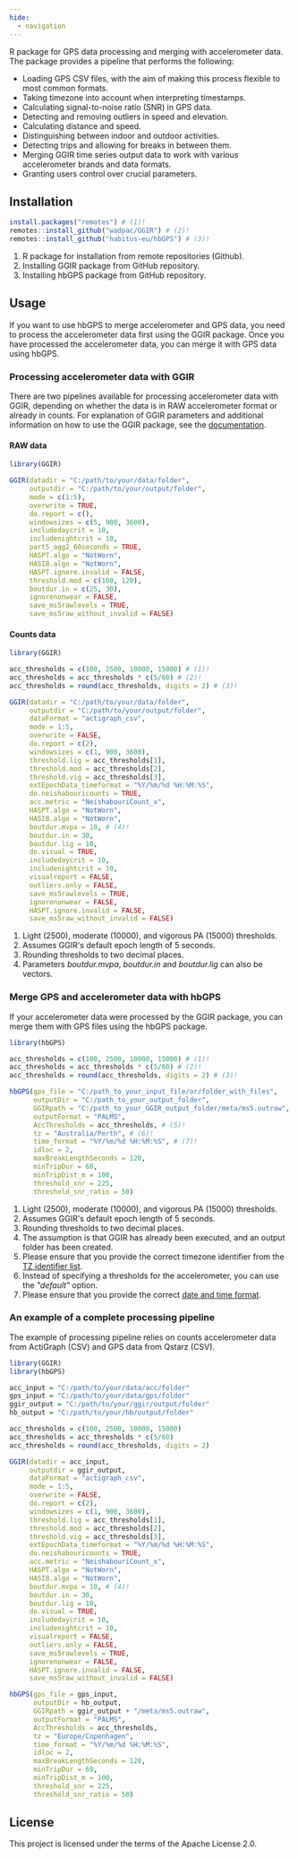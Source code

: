```yaml
---
hide:
  - navigation
---
```


R package for GPS data processing and merging with accelerometer data. The package provides a pipeline that performs the following:

- Loading GPS CSV files, with the aim of making this process flexible to most common formats. 
- Taking timezone into account when interpreting timestamps. 
- Calculating signal-to-noise ratio (SNR) in GPS data. 
- Detecting and removing outliers in speed and elevation. 
- Calculating distance and speed. 
- Distinguishing between indoor and outdoor activities. 
- Detecting trips and allowing for breaks in between them. 
- Merging GGIR time series output data to work with various accelerometer brands and data formats. 
- Granting users control over crucial parameters.

## Installation

``` r
install.packages("remotes") # (1)!
remotes::install_github("wadpac/GGIR") # (2)!
remotes::install_github("habitus-eu/hbGPS") # (3)!
```

1. R package for installation from remote repositories (Github).
2. Installing GGIR package from GitHub repository.
3. Installing hbGPS package from GitHub repository.

## Usage

If you want to use hbGPS to merge accelerometer and GPS data, you need to process the accelerometer data first using the GGIR package. Once you have processed the accelerometer data, you can merge it with GPS data using hbGPS.

### Processing accelerometer data with GGIR

There are two pipelines available for processing accelerometer data with GGIR, depending on whether the data is in RAW accelerometer format or already in counts. For explanation of GGIR parameters and additional information on how to use the GGIR package, see the [documentation](https://cran.r-project.org/web/packages/GGIR/vignettes/GGIR.html).

#### RAW data

``` r
library(GGIR)

GGIR(datadir = "C:/path/to/your/data/folder",
     outputdir = "C:/path/to/your/output/folder",
     mode = c(1:5),
     overwrite = TRUE,
     do.report = c(),
     windowsizes = c(5, 900, 3600),
     includedaycrit = 10,
     includenightcrit = 10,
     part5_agg2_60seconds = TRUE,
     HASPT.algo = "NotWorn",
     HASIB.algo = "NotWorn",
     HASPT.ignore.invalid = FALSE,
     threshold.mod = c(100, 120),
     boutdur.in = c(25, 30),
     ignorenonwear = FALSE,
     save_ms5rawlevels = TRUE,
     save_ms5raw_without_invalid = FALSE)
```

#### Counts data

``` r
library(GGIR)

acc_thresholds = c(100, 2500, 10000, 15000) # (1)!
acc_thresholds = acc_thresholds * c(5/60) # (2)!
acc_thresholds = round(acc_thresholds, digits = 2) # (3)!

GGIR(datadir = "C:/path/to/your/data/folder",
     outputdir = "C:/path/to/your/output/folder",
     dataFormat = "actigraph_csv",
     mode = 1:5,
     overwrite = FALSE,
     do.report = c(2),
     windowsizes = c(1, 900, 3600),
     threshold.lig = acc_thresholds[1],
     threshold.mod = acc_thresholds[2],
     threshold.vig = acc_thresholds[3],
     extEpochData_timeformat = "%Y/%m/%d %H:%M:%S",
     do.neishabouricounts = TRUE,
     acc.metric = "NeishabouriCount_x",
     HASPT.algo = "NotWorn",
     HASIB.algo = "NotWorn",
     boutdur.mvpa = 10, # (4)!
     boutdur.in = 30,
     boutdur.lig = 10,
     do.visual = TRUE,
     includedaycrit = 10,
     includenightcrit = 10,
     visualreport = FALSE,
     outliers.only = FALSE,
     save_ms5rawlevels = TRUE,
     ignorenonwear = FALSE,
     HASPT.ignore.invalid = FALSE,
     save_ms5raw_without_invalid = FALSE)
```

1. Light (2500), moderate (10000), and vigorous PA (15000) thresholds.
2. Assumes GGIR's default epoch length of 5 seconds.
3. Rounding thresholds to two decimal places.
4. Parameters *boutdur.mvpa*, *boutdur.in* and *boutdur.lig* can also be vectors.


### Merge GPS and accelerometer data with hbGPS

If your accelerometer data were processed by the GGIR package, you can merge them with GPS files using the hbGPS package.

``` r
library(hbGPS)

acc_thresholds = c(100, 2500, 10000, 15000) # (1)!
acc_thresholds = acc_thresholds * c(5/60) # (2)!
acc_thresholds = round(acc_thresholds, digits = 2) # (3)!

hbGPS(gps_file = "C:/path_to_your_input_file/or/folder_with_files",
      outputDir = "C:/path_to_your_output_folder",
      GGIRpath = "C:/path_to_your_GGIR_output_folder/meta/ms5.outraw", # (4)!,
      outputFormat = "PALMS",
      AccThresholds = acc_thresholds, # (5)!
      tz = "Australia/Perth", # (6)!
      time_format = "%Y/%m/%d %H:%M:%S", # (7)!
      idloc = 2,
      maxBreakLengthSeconds = 120,
      minTripDur = 60,
      minTripDist_m = 100,
      threshold_snr = 225,
      threshold_snr_ratio = 50) 
```

1. Light (2500), moderate (10000), and vigorous PA (15000) thresholds.
2. Assumes GGIR's default epoch length of 5 seconds.
3. Rounding thresholds to two decimal places.
4. The assumption is that GGIR has already been executed, and an output folder has been created.
5. Please ensure that you provide the correct timezone identifier from the [TZ identifier list](https://en.wikipedia.org/wiki/List_of_tz_database_time_zones).
6. Instead of specifying a thresholds for the accelerometer, you can use the *"default"* option.
7. Please ensure that you provide the correct [date and time format](https://sparkbyexamples.com/r-programming/dates-and-times-in-r/).


### An example of a complete processing pipeline

The example of processing pipeline relies on counts accelerometer data from ActiGraph (CSV) and GPS data from Qstarz (CSV).

``` r
library(GGIR)
library(hbGPS)

acc_input = "C:/path/to/your/data/acc/folder"
gps_input = "C:/path/to/your/data/gps/folder"
ggir_output = "C:/path/to/your/ggir/output/folder"
hb_output = "C:/path/to/your/hb/output/folder"

acc_thresholds = c(100, 2500, 10000, 15000)
acc_thresholds = acc_thresholds * c(5/60)
acc_thresholds = round(acc_thresholds, digits = 2)

GGIR(datadir = acc_input,
     outputdir = ggir_output,
     dataFormat = "actigraph_csv",
     mode = 1:5,
     overwrite = FALSE,
     do.report = c(2),
     windowsizes = c(1, 900, 3600),
     threshold.lig = acc_thresholds[1],
     threshold.mod = acc_thresholds[2],
     threshold.vig = acc_thresholds[3],
     extEpochData_timeformat = "%Y/%m/%d %H:%M:%S",
     do.neishabouricounts = TRUE,
     acc.metric = "NeishabouriCount_x",
     HASPT.algo = "NotWorn",
     HASIB.algo = "NotWorn",
     boutdur.mvpa = 10, # (4)!
     boutdur.in = 30,
     boutdur.lig = 10,
     do.visual = TRUE,
     includedaycrit = 10,
     includenightcrit = 10,
     visualreport = FALSE,
     outliers.only = FALSE,
     save_ms5rawlevels = TRUE,
     ignorenonwear = FALSE,
     HASPT.ignore.invalid = FALSE,
     save_ms5raw_without_invalid = FALSE)

hbGPS(gps_file = gps_input,
      outputDir = hb_output,
      GGIRpath = ggir_output + "/meta/ms5.outraw",
      outputFormat = "PALMS",
      AccThresholds = acc_thresholds,
      tz = "Europe/Copenhagen",
      time_format = "%Y/%m/%d %H:%M:%S",
      idloc = 2,
      maxBreakLengthSeconds = 120,
      minTripDur = 60,
      minTripDist_m = 100,
      threshold_snr = 225,
      threshold_snr_ratio = 50) 
```

## License

This project is licensed under the terms of the Apache License 2.0.

